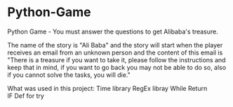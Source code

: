 # Python-Game
Python Game - You must answer the questions to get Alibaba's treasure.

The name of the story is "Ali Baba" and the story will start when the player receives an email from an unknown person and the content of this email is "There is a treasure if you want to take it, please follow the instructions and keep that in mind, if you want to go back you may not be able to do so, also if you cannot solve the tasks, you will die."



What was used in this project:
Time library 
RegEx libray 
While 
Return  
IF
Def 
for 
try 

